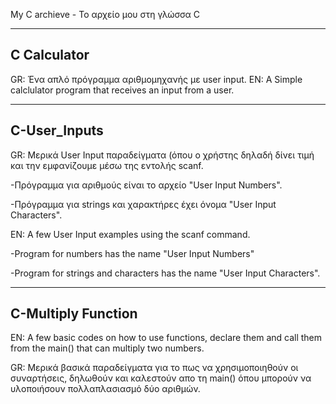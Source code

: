 My C archieve - Το αρχείο μου στη γλώσσα C

---------------------------------------------------------------------------------------------------------------------------------------------------------------------------------
C Calculator
---------------------------------------------------------------------------------------------------------------------------------------------------------------------------------
GR: Ένα απλό πρόγραμμα αριθμομηχανής με user input.
EN: A Simple calclulator program that receives an input from a user.




---------------------------------------------------------------------------------------------------------------------------------------------------------------------------------
C-User_Inputs
---------------------------------------------------------------------------------------------------------------------------------------------------------------------------------
GR: Μερικά User Input παραδείγματα (όπου ο χρήστης δηλαδή δίνει τιμή και την εμφανίζουμε μέσω της εντολής scanf.


-Πρόγραμμα για αριθμούς είναι το αρχείο "User Input Numbers".


-Πρόγραμμα για strings και χαρακτήρες έχει όνομα "User Input Characters".


EN: A few User Input examples using the scanf command.


-Program for numbers has the name "User Input Numbers"


-Program for strings and characters has the name "User Input Characters".


---------------------------------------------------------------------------------------------------------------------------------------------------------------------------------
C-Multiply Function
---------------------------------------------------------------------------------------------------------------------------------------------------------------------------------
EN: A few basic codes on how to use functions, declare them and call them from the main() that can multiply two numbers.

GR: Μερικά βασικά παραδείγματα για το πως να χρησιμοποιηθούν οι συναρτήσεις, δηλωθούν και καλεστούν απο τη main() όπου μπορούν να υλοποιήσουν πολλαπλασιασμό δύο αριθμών.

